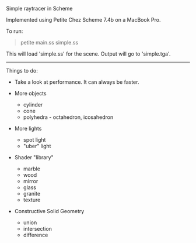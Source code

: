 Simple raytracer in Scheme

Implemented using Petite Chez Scheme 7.4b on a MacBook Pro.

To run:
> petite main.ss simple.ss

This will load 'simple.ss' for the scene. Output will go to 'simple.tga'.

---

Things to do:

- Take a look at performance. It can always be faster.

- More objects
  - cylinder
  - cone
  - polyhedra - octahedron, icosahedron

- More lights
  - spot light
  - "uber" light

- Shader "library"
  - marble
  - wood
  - mirror
  - glass
  - granite
  - texture

- Constructive Solid Geometry
  - union
  - intersection
  - difference
